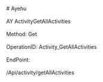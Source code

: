 <br>#     Ayehu</br>
<br>AY ActivityGetAllActivities</br>
<br>Method: Get</br>
<br>OperationID: Activity_GetAllActivities</br>
<br>EndPoint:</br>
<br>/Api/activity/getAllActivities</br>
